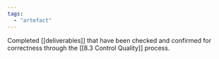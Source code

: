 ```yaml
---
tags:
  - "artefact"
---
```

Completed [[deliverables]] that have been checked and confirmed for correctness through the [[8.3 Control Quality]] process.